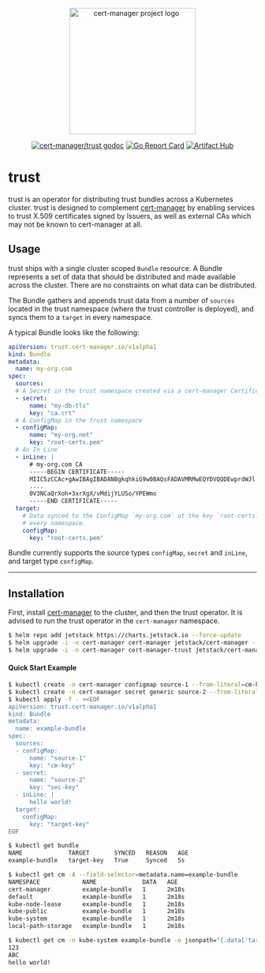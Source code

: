 <p align="center">
  <img src="https://raw.githubusercontent.com/cert-manager/cert-manager/d53c0b9270f8cd90d908460d69502694e1838f5f/logo/logo-small.png" height="256" width="256" alt="cert-manager project logo" />
</p>
<p align="center">
  <a href="https://godoc.org/github.com/cert-manager/trust"><img src="https://godoc.org/github.com/cert-manager/trust?status.svg" alt="cert-manager/trust godoc"></a>
  <a href="https://goreportcard.com/report/github.com/cert-manager/trust"><img alt="Go Report Card" src="https://goreportcard.com/badge/github.com/cert-manager/trust" /></a>
  <a href="https://artifacthub.io/packages/search?repo=cert-manager"><img alt="Artifact Hub" src="https://img.shields.io/endpoint?url=https://artifacthub.io/badge/repository/cert-manager" /></a>
</p>

# trust

trust is an operator for distributing trust bundles across a Kubernetes cluster.
trust is designed to complement
[cert-manager](https://github.com/cert-manager/cert-manager) by enabling services to
trust X.509 certificates signed by Issuers, as well as external CAs which may
not be known to cert-manager at all.

## Usage

trust ships with a single cluster scoped `Bundle` resource. A Bundle represents
a set of data that should be distributed and made available across the cluster.
There are no constraints on what data can be distributed.

The Bundle gathers and appends trust data from a number of `sources` located in
the trust namespace (where the trust controller is deployed), and syncs them to
a `target` in every namespace.

A typical Bundle looks like the following:

```yaml
apiVersion: trust.cert-manager.io/v1alpha1
kind: Bundle
metadata:
  name: my-org.com
spec:
  sources:
  # A Secret in the trust namespace created via a cert-manager Certificate
  - secret:
      name: "my-db-tls"
      key: "ca.crt"
  # A ConfigMap in the trust namespace
  - configMap:
      name: "my-org.net"
      key: "root-certs.pem"
  # An In Line
  - inLine: |
      # my-org.com CA
      -----BEGIN CERTIFICATE-----
      MIIC5zCCAc+gAwIBAgIBADANBgkqhkiG9w0BAQsFADAVMRMwEQYDVQQDEwprdWJl
      ....
      0V3NCaQrXoh+3xrXgX/vMdijYLUSo/YPEWmo
      -----END CERTIFICATE-----
  target:
    # Data synced to the ConfigMap `my-org.com` at the key `root-certs.pem` in
    # every namespace.
    configMap:
      key: "root-certs.pem"
```

Bundle currently supports the source types `configMap`, `secret` and `inLine`,
and target type `configMap`.

---

## Installation

First, install [cert-manager](https://cert-manager.io/docs/installation/) to the
cluster, and then the trust operator. It is advised to run the trust operator in
the `cert-manager` namespace.

```bash
$ helm repo add jetstack https://charts.jetstack.io --force-update
$ helm upgrade -i -n cert-manager cert-manager jetstack/cert-manager --set installCRDs=true --wait --create-namespace
$ helm upgrade -i -n cert-manager cert-manager-trust jetstack/cert-manager-trust --wait
```

#### Quick Start Example

```bash
$ kubectl create -n cert-manager configmap source-1 --from-literal=cm-key=123
$ kubectl create -n cert-manager secret generic source-2 --from-literal=sec-key=ABC
$ kubectl apply -f - <<EOF
apiVersion: trust.cert-manager.io/v1alpha1
kind: Bundle
metadata:
  name: example-bundle
spec:
  sources:
  - configMap:
      name: "source-1"
      key: "cm-key"
  - secret:
      name: "source-2"
      key: "sec-key"
  - inLine: |
      hello world!
  target:
    configMap:
      key: "target-key"
EOF
```

```bash
$ kubectl get bundle
NAME             TARGET       SYNCED   REASON   AGE
example-bundle   target-key   True     Synced   5s
```

```bash
$ kubectl get cm -A --field-selector=metadata.name=example-bundle
NAMESPACE            NAME             DATA   AGE
cert-manager         example-bundle   1      2m18s
default              example-bundle   1      2m18s
kube-node-lease      example-bundle   1      2m18s
kube-public          example-bundle   1      2m18s
kube-system          example-bundle   1      2m18s
local-path-storage   example-bundle   1      2m18s
```

```bash
$ kubectl get cm -n kube-system example-bundle -o jsonpath="{.data['target-key']}"
123
ABC
hello world!
```
